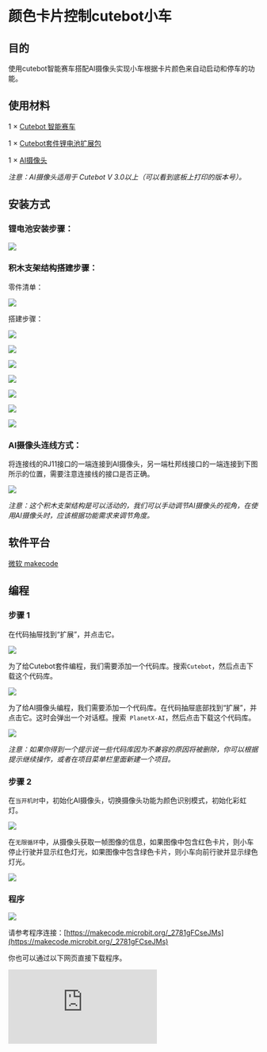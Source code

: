 # 颜色卡片控制cutebot小车

## 目的
使用cutebot智能赛车搭配AI摄像头实现小车根据卡片颜色来自动启动和停车的功能。

## 使用材料

1 × [Cutebot 智能赛车](https://www.elecfreaks.com/micro-bit-smart-cutebot.html)

1 × [Cutebot套件锂电池扩展包](https://www.elecfreaks.com/cutebot-lithium-battery-pack.html)

1 × [AI摄像头](https://www.elecfreaks.com/elecfreaks-smart-ai-lens-kit.html)


*注意：AI摄像头适用于 Cutebot V 3.0以上（可以看到底板上打印的版本号）。*

## 安装方式
### 锂电池安装步骤：

![](./images/cutebot-step-01.png)

### 积木支架结构搭建步骤：

零件清单：

![](./images/cutebot-step-02.png)

搭建步骤：

![](./images/cutebot-step-03.png)

![](./images/cutebot-step-04.png)

![](./images/cutebot-step-05.png)

![](./images/cutebot-step-06.png)

![](./images/cutebot-step-07.png)

![](./images/cutebot-step-08.png)

![](./images/cutebot-step-09.png)



### AI摄像头连线方式：
将连接线的RJ11接口的一端连接到AI摄像头，另一端杜邦线接口的一端连接到下图所示的位置，需要注意连接线的接口是否正确。

![](./images/cutebot-step-10.png)

*注意：这个积木支架结构是可以活动的，我们可以手动调节AI摄像头的视角，在使用AI摄像头时，应该根据功能需求来调节角度。*

## 软件平台
[微软 makecode](https://makecode.microbit.org/#)

## 编程

### 步骤 1
在代码抽屉找到“扩展”，并点击它。

![](./images/cutebot-case-24-01.png)

为了给Cutebot套件编程，我们需要添加一个代码库。搜索`Cutebot`，然后点击下载这个代码库。

![](./images/cutebot-case-24-02.png)


为了给AI摄像头编程，我们需要添加一个代码库。在代码抽屉底部找到“扩展”，并点击它。这时会弹出一个对话框。搜索` PlanetX-AI`，然后点击下载这个代码库。

![](./images/cutebot-case-24-03.png)


*注意：如果你得到一个提示说一些代码库因为不兼容的原因将被删除，你可以根据提示继续操作，或者在项目菜单栏里面新建一个项目。*

### 步骤 2

在`当开机时`中，初始化AI摄像头，切换摄像头功能为颜色识别模式，初始化彩虹灯。

![](./images/cutebot-case-24-04.png)

在`无限循环`中，从摄像头获取一帧图像的信息，如果图像中包含红色卡片，则小车停止行驶并显示红色灯光，如果图像中包含绿色卡片，则小车向前行驶并显示绿色灯光。

![](./images/cutebot-case-24-05.png)

### 程序

![](./images/cutebot-case-24-06.png)

请参考程序连接：[https://makecode.microbit.org/_2781gFCseJMs](https://makecode.microbit.org/_2781gFCseJMs)

你也可以通过以下网页直接下载程序。

<div
    style={{
        position: 'relative',
        paddingBottom: '60%',
        overflow: 'hidden',
    }}
>
    <iframe
        src="https://makecode.microbit.org/_2781gFCseJMs"
        frameborder="0"
        sandbox="allow-popups allow-forms allow-scripts allow-same-origin"
        style={{
            position: 'absolute',
            width: '100%',
            height: '100%',
        }}
    />
</div>


## 结论

AI摄像头检测到红色卡片时，小车停止行驶并显示红色灯光，AI摄像头检测到绿色卡片时，小车继续向前行驶并显示绿色灯光。




## 思考

是否可以为cutebot智能赛车设置更多的功能，并通过识别颜色卡片的方式来切换功能。

## 常见问题
---
## 相关阅读
---
